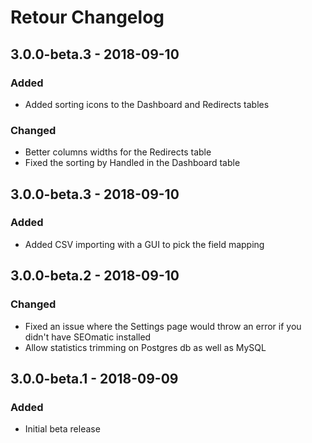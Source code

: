 # Retour Changelog

## 3.0.0-beta.3 - 2018-09-10
### Added
* Added sorting icons to the Dashboard and Redirects tables

### Changed
* Better columns widths for the Redirects table
* Fixed the sorting by Handled in the Dashboard table

## 3.0.0-beta.3 - 2018-09-10
### Added
* Added CSV importing with a GUI to pick the field mapping

## 3.0.0-beta.2 - 2018-09-10
### Changed
* Fixed an issue where the Settings page would throw an error if you didn't have SEOmatic installed
* Allow statistics trimming on Postgres db as well as MySQL

## 3.0.0-beta.1 - 2018-09-09
### Added
* Initial beta release
